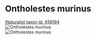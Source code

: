 
Ontholestes murinus
===================
  
[iNaturalist taxon id: 458194](https://www.inaturalist.org/taxa/458194)  
![Ontholestes murinus](https://inaturalist-open-data.s3.amazonaws.com/photos/149238204/medium.jpeg)  
![Ontholestes murinus](https://inaturalist-open-data.s3.amazonaws.com/photos/149238222/medium.jpeg)